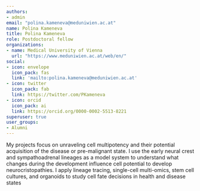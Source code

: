 ```yaml
---
authors:
- admin
email: "polina.kameneva@meduniwien.ac.at"
name: Polina Kameneva
title: Polina Kameneva
role: Postdoctoral fellow
organizations:
- name: Medical University of Vienna
  url: "https://www.meduniwien.ac.at/web/en/"
social:
- icon: envelope
  icon_pack: fas
  link: 'mailto:polina.kameneva@meduniwien.ac.at'
- icon: twitter
  icon_pack: fab
  link: https://twitter.com/PKameneva
- icon: orcid
  icon_pack: ai
  link: https://orcid.org/0000-0002-5513-8221
superuser: true
user_groups:
- Alumni
---
```


My projects focus on unraveling cell multipotency and their potential acquisition of the disease or pre-malignant state. I use the early neural crest and sympathoadrenal lineages as a model system to understand what changes during the development influence cell potential to develop neurocristopathies.  I apply lineage tracing, single-cell multi-omics, stem cell cultures, and organoids to study cell fate decisions in health and disease states
